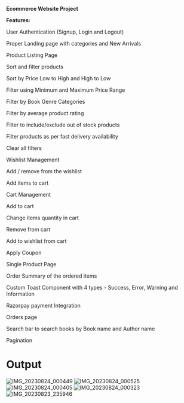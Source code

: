 <strong>Ecommerce Website Project</strong>

<strong>Features:</strong>

User Authentication (Signup, Login and Logout)

Proper Landing page with categories and New Arrivals

Product Listing Page

Sort and filter products

Sort by Price Low to High and High to Low

Filter using Minimum and Maximum Price Range

Filter by Book Genre Categories

Filter by average product rating

Filter to include/exclude out of stock products

Filter products as per fast delivery availability

Clear all filters

Wishlist Management

Add / remove from the wishlist

Add items to cart

Cart Management

Add to cart

Change items quantity in cart

Remove from cart

Add to wishlist from cart

Apply Coupon

Single Product Page

Order Summary of the ordered items

Custom Toast Component with 4 types - Success, Error, Warning and Information

Razorpay payment Integration

Orders page

Search bar to search books by Book name and Author name

Pagination

# Output

![IMG_20230824_000449](https://github.com/Maclynmac/demo1/assets/118000127/c0f13878-71c0-47f6-b94f-d99e4f6e992f)
![IMG_20230824_000525](https://github.com/Maclynmac/demo1/assets/118000127/dc4e0d30-eb50-4a76-9fbb-662bfdbd3022)
![IMG_20230824_000405](https://github.com/Maclynmac/demo1/assets/118000127/f3d569f6-d5ea-4804-ac7d-478e45d6bc2d)
![IMG_20230824_000323](https://github.com/Maclynmac/demo1/assets/118000127/540476b3-ad7b-4fac-b726-74df9caebfd3)
![IMG_20230823_235946](https://github.com/Maclynmac/demo1/assets/118000127/406e9106-825d-46a5-a5c7-1ebdf3931a19)

